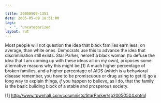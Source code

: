 ```yaml
---

title: 20050509-1351
date: 2005-05-09 18:51:00
tags:
  - ", "uncategorized
layout: rut
---
```


<p>Most people will not question the idea that black families earn
less, on average, than white ones.  Democrats use this to advance
the idea that discrimination still exists.  Star Parker, herself a
black woman (to defuse the idea that I am coming up with these ideas
all on my own), proposes some alternative reasons why this might
be.[1] A much higher percentage of broken families, and a higher
percentage of AIDS (which is a behavioral disease remember, you have
to be promiscuous or drug using to get it) go a long way to explain
things, <em>if</em> you happen to believe, as I do, that the family
is the basic building block of a stable and prosperous society.</p>

[1] http://www.townhall.com/columnists/StarParker/sp20050504.shtml

